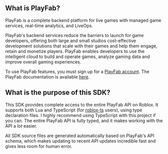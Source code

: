 ## What is PlayFab?
PlayFab is a complete backend platform for live games with managed game services, real-time analytics, and LiveOps. 

PlayFab's backend services reduce the barriers to launch for game developers, offering both large and small studios cost-effective development solutions that scale with their games and help them engage, retain and monetize players. PlayFab enables developers to use the intelligent cloud to build and operate games, analyze gaming data and improve overall gaming experiences.

To use PlayFab features, you must sign up for a [PlayFab account](https://developer.playfab.com/en-us/sign-up). The PlayFab documentation is available [here](https://docs.microsoft.com/en-us/gaming/playfab/).

## What is the purpose of this SDK?
This SDK provides complete access to the entire PlayFab API on Roblox. It supports both Lua and TypeScript (for [roblox-ts](http://roblox-ts.com/) users), using type declaration files.  I highly recommend using TypeScript with this project if you can. The entire PlayFab API is fully typed, and it makes working with the API a *lot* easier.

All SDK source files are generated automatically based on PlayFab's API schema, which makes updating to recent API updates incredible fast and gives less room for human error.